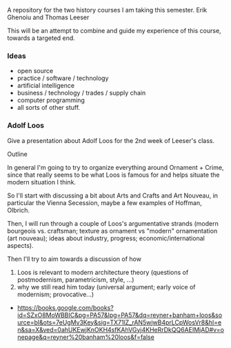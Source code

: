 

A repository for the two history courses I am taking this semester.  Erik Ghenoiu and Thomas Leeser

This will be an attempt to combine and guide my experience of this course, towards a targeted end.

### Ideas

* open source
* practice / software / technology
* artificial intelligence
* business / technology / trades / supply chain
* computer programming
* all sorts of other stuff.



### Adolf Loos

Give a presentation about Adolf Loos for the 2nd week of Leeser's class.

Outline

In general I'm going to try to organize everything around Ornament + Crime, since that really seems to be what Loos is famous for and helps situate the modern situation I think.

So I'll start with discussing a bit about Arts and Crafts and Art Nouveau, in particular the Vienna Secession, maybe a few examples of Hoffman, Olbrich.

Then, I will run through a couple of Loos's argumentative strands (modern bourgeois vs. craftsman; texture as ornament vs "modern" ornamentation (art nouveau); ideas about industry, progress; economic/international aspects).

Then I'll try to aim towards a discussion of how

1. Loos is relevant to modern architecture theory (questions of postmodernism, parametricism, style, ...)
2.  why we still read him today (universal argument; early voice of modernism; provocative...)

* https://books.google.com/books?id=SZxO8MoWBBIC&pg=PA57&lpg=PA57&dq=reyner+banham+loos&source=bl&ots=7eUgMv3Key&sig=TX71lZ_rAN5wjwB4prLCpWosVr8&hl=en&sa=X&ved=0ahUKEwjKnOKH4sfKAhVGyj4KHeRrDkQQ6AEIMjAD#v=onepage&q=reyner%20banham%20loos&f=false

